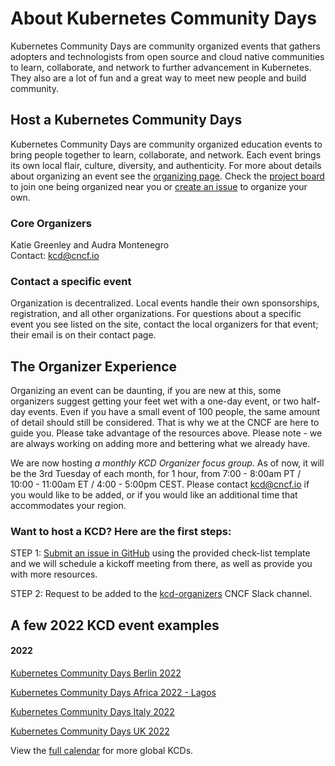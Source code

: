# About Kubernetes Community Days

Kubernetes Community Days are community organized events that gathers adopters and technologists from open source and cloud native communities to learn, collaborate, and network to further advancement in Kubernetes. They also are a lot of fun and a great way to meet new people and build community.

## Host a Kubernetes Community Days 

Kubernetes Community Days are community organized education events to bring people together to learn, collaborate, and network. Each event brings its own local flair, culture, diversity, and authenticity. For more about details about organizing an event see the [organizing page](https://github.com/cncf/kubernetes-community-days/tree/main/planning). Check the [project board](https://github.com/cncf/kubernetes-community-days/projects/2) to join one being organized near you or [create an issue](https://github.com/cncf/kubernetes-community-days/issues/new?assignees=xmulligan&labels=newevent&template=host.md) to organize your own.

### Core Organizers

Katie Greenley and Audra Montenegro
<br>
Contact: kcd@cncf.io

### Contact a specific event

Organization is decentralized. Local events handle their own sponsorships, registration, and all other organizations. For questions about a specific event you see listed on the site, contact the local organizers for that event; their email is on their contact page.

## The Organizer Experience  
Organizing an event can be daunting, if you are new at this, some organizers suggest getting your feet wet with a one-day event, or two half-day events. Even if you have a small event of 100 people, the same amount of detail should still be considered. That is why we at the CNCF are here to guide you. Please take advantage of the resources above. Please note - we are always working on adding more and bettering what we already have.

We are now hosting *a monthly KCD Organizer focus group*. As of now, it will be the 3rd Tuesday of each month, for 1 hour, from 7:00 - 8:00am PT / 10:00 - 11:00am ET / 4:00 - 5:00pm CEST. Please contact kcd@cncf.io if you would like to be added, or if you would like an additional time that accommodates your region.

### Want to host a KCD? Here are the first steps:

STEP 1: [Submit an issue in GitHub](https://github.com/cncf/kubernetes-community-days/issues/new/choose) using the provided check-list template and we will schedule a kickoff meeting from there, as well as provide you with more resources.

STEP 2: Request to be added to the [kcd-organizers](https://cloud-native.slack.com/archives/GQ7D26NPQ) CNCF Slack channel.

## A few 2022 KCD event examples
#### 2022
[Kubernetes Community Days Berlin 2022](https://community.cncf.io/events/details/cncf-kcd-berlin-presents-kubernetes-community-days-berlin-2022-1/)

[Kubernetes Community Days Africa 2022 - Lagos](https://community.cncf.io/events/details/cncf-kcd-africa-presents-kubernetes-community-days-africa-2022-lagos/)

[Kubernetes Community Days Italy 2022](https://community.cncf.io/events/details/cncf-kcd-italy-presents-kubernetes-community-days-italy-2022/)

[Kubernetes Community Days UK 2022](https://community.cncf.io/events/details/cncf-kcd-uk-presents-kubernetes-community-days-uk-2022/)

View the [full calendar](https://events.linuxfoundation.org/about/community/?_sf_s=days) for more global KCDs.

